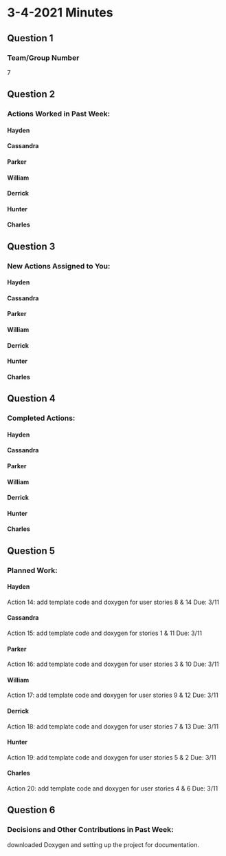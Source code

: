 # 3-4-2021 Minutes

## Question 1
### Team/Group Number

7

## Question 2
### Actions Worked in Past Week:

#### Hayden



#### Cassandra



#### Parker


#### William



#### Derrick



#### Hunter



#### Charles



## Question 3
### New Actions Assigned to You:

#### Hayden



#### Cassandra



#### Parker



#### William



#### Derrick



#### Hunter



#### Charles



## Question 4
### Completed Actions:

#### Hayden



#### Cassandra



#### Parker



#### William



#### Derrick



#### Hunter



#### Charles




## Question 5
### Planned Work:

#### Hayden

Action 14: add template code and doxygen for user stories 8 & 14 Due: 3/11

#### Cassandra

Action 15: add template code and doxygen for stories 1 & 11 Due: 3/11

#### Parker

Action 16: add template code and doxygen for user stories 3 & 10 Due: 3/11

#### William

Action 17: add template code and doxygen for user stories 9 & 12 Due: 3/11

#### Derrick

Action 18: add template code and doxygen for user stories 7 & 13 Due: 3/11

#### Hunter

Action 19: add template code and doxygen for user stories 5 & 2 Due: 3/11

#### Charles

Action 20: add template code and doxygen for user stories 4 & 6 Due: 3/11

## Question 6
### Decisions and Other Contributions in Past Week:

downloaded Doxygen and setting up the project for documentation.

